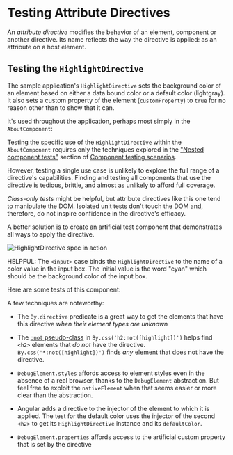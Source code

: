 # Testing Attribute Directives

An *attribute directive* modifies the behavior of an element, component or another directive.
Its name reflects the way the directive is applied: as an attribute on a host element.

## Testing the `HighlightDirective`

The sample application's `HighlightDirective` sets the background color of an element based on either a data bound color or a default color \(lightgray\).
It also sets a custom property of the element \(`customProperty`\) to `true` for no reason other than to show that it can.

<docs-code header="app/shared/highlight.directive.ts" path="adev/src/content/examples/testing/src/app/shared/highlight.directive.ts"/>

It's used throughout the application, perhaps most simply in the `AboutComponent`:

<docs-code header="app/about/about.component.ts" path="adev/src/content/examples/testing/src/app/about/about.component.ts"/>

Testing the specific use of the `HighlightDirective` within the `AboutComponent` requires only the techniques explored in the ["Nested component tests"](guide/testing/components-scenarios#nested-component-tests) section of [Component testing scenarios](guide/testing/components-scenarios).

<docs-code header="app/about/about.component.spec.ts" path="adev/src/content/examples/testing/src/app/about/about.component.spec.ts" visibleRegion="tests"/>

However, testing a single use case is unlikely to explore the full range of a directive's capabilities.
Finding and testing all components that use the directive is tedious, brittle, and almost as unlikely to afford full coverage.

*Class-only tests* might be helpful, but attribute directives like this one tend to manipulate the DOM.
Isolated unit tests don't touch the DOM and, therefore, do not inspire confidence in the directive's efficacy.

A better solution is to create an artificial test component that demonstrates all ways to apply the directive.

<docs-code header="app/shared/highlight.directive.spec.ts (TestComponent)" path="adev/src/content/examples/testing/src/app/shared/highlight.directive.spec.ts" visibleRegion="test-component"/>

<img alt="HighlightDirective spec in action" src="assets/images/guide/testing/highlight-directive-spec.png">

HELPFUL: The `<input>` case binds the `HighlightDirective` to the name of a color value in the input box.
The initial value is the word "cyan" which should be the background color of the input box.

Here are some tests of this component:

<docs-code header="app/shared/highlight.directive.spec.ts (selected tests)" path="adev/src/content/examples/testing/src/app/shared/highlight.directive.spec.ts" visibleRegion="selected-tests"/>

A few techniques are noteworthy:

* The `By.directive` predicate is a great way to get the elements that have this directive *when their element types are unknown*
* The [`:not` pseudo-class](https://developer.mozilla.org/docs/Web/CSS/:not) in `By.css('h2:not([highlight])')` helps find `<h2>` elements that *do not* have the directive.
    `By.css('*:not([highlight])')` finds *any* element that does not have the directive.

* `DebugElement.styles` affords access to element styles even in the absence of a real browser, thanks to the `DebugElement` abstraction.
    But feel free to exploit the `nativeElement` when that seems easier or more clear than the abstraction.

* Angular adds a directive to the injector of the element to which it is applied.
    The test for the default color uses the injector of the second `<h2>` to get its `HighlightDirective` instance and its `defaultColor`.

* `DebugElement.properties` affords access to the artificial custom property that is set by the directive
